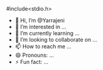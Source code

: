 #include<stdio.h>
- 👋 Hi, I’m @Yarrajeni
- 👀 I’m interested in ...
- 🌱 I’m currently learning ...
- 💞️ I’m looking to collaborate on ...
- 📫 How to reach me ...
- 😄 Pronouns: ...
- ⚡ Fun fact: ...

<!---
Yarrajeni/Yarrajeni is a ✨ special ✨ repository because its `README.md` (this file) appears on your GitHub profile.
You can click the Preview link to take a look at your changes.
--->
